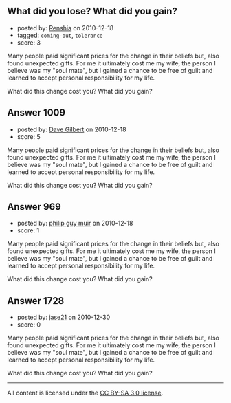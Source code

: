 ## What did you lose? What did you gain?

- posted by: [Renshia](https://stackexchange.com/users/-1/184-renshia) on 2010-12-18
- tagged: `coming-out`, `tolerance`
- score: 3

Many people paid significant prices for the change in their beliefs but, also found unexpected gifts. For me it ultimately cost me my wife, the person I believe was my "soul mate", but I gained a chance to be free of guilt and learned to accept personal responsibility for my life.

What did this change cost you? What did you gain?



## Answer 1009

- posted by: [Dave Gilbert](https://stackexchange.com/users/-1/238-dave-gilbert) on 2010-12-18
- score: 5

Many people paid significant prices for the change in their beliefs but, also found unexpected gifts. For me it ultimately cost me my wife, the person I believe was my "soul mate", but I gained a chance to be free of guilt and learned to accept personal responsibility for my life.

What did this change cost you? What did you gain?



## Answer 969

- posted by: [philip guy muir](https://stackexchange.com/users/-1/182-philip-guy-muir) on 2010-12-18
- score: 1

Many people paid significant prices for the change in their beliefs but, also found unexpected gifts. For me it ultimately cost me my wife, the person I believe was my "soul mate", but I gained a chance to be free of guilt and learned to accept personal responsibility for my life.

What did this change cost you? What did you gain?



## Answer 1728

- posted by: [jase21](https://stackexchange.com/users/-1/639-jase21) on 2010-12-30
- score: 0

Many people paid significant prices for the change in their beliefs but, also found unexpected gifts. For me it ultimately cost me my wife, the person I believe was my "soul mate", but I gained a chance to be free of guilt and learned to accept personal responsibility for my life.

What did this change cost you? What did you gain?




---

All content is licensed under the [CC BY-SA 3.0 license](https://creativecommons.org/licenses/by-sa/3.0/).
